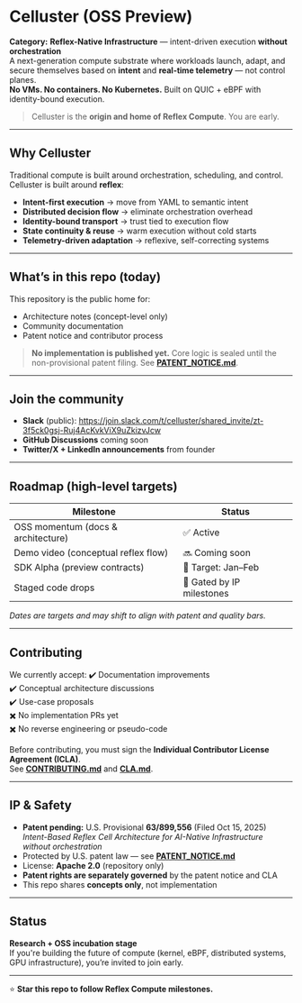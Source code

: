 # Celluster (OSS Preview)

**Category:** **Reflex-Native Infrastructure** — intent-driven execution **without orchestration**  
A next-generation compute substrate where workloads launch, adapt, and secure themselves based on **intent** and **real-time telemetry** — not control planes.  
**No VMs. No containers. No Kubernetes.** Built on QUIC + eBPF with identity-bound execution.

> Celluster is the **origin and home of Reflex Compute**. You are early.

---

## Why Celluster
Traditional compute is built around orchestration, scheduling, and control. Celluster is built around **reflex**:
- **Intent-first execution** → move from YAML to semantic intent
- **Distributed decision flow** → eliminate orchestration overhead
- **Identity-bound transport** → trust tied to execution flow
- **State continuity & reuse** → warm execution without cold starts
- **Telemetry-driven adaptation** → reflexive, self-correcting systems

---

## What’s in this repo (today)
This repository is the public home for:
- Architecture notes (concept-level only)
- Community documentation
- Patent notice and contributor process

> **No implementation is published yet.** Core logic is sealed until the non-provisional patent filing. See **[PATENT_NOTICE.md](./PATENT_NOTICE.md)**.

---

## Join the community
- **Slack** (public): https://join.slack.com/t/celluster/shared_invite/zt-3f5ck0gsj-Ruj4AcKvkViX9uZkizvJcw  
- **GitHub Discussions** coming soon  
- **Twitter/X + LinkedIn announcements** from founder

---

## Roadmap (high-level targets)
| Milestone | Status |
|-----------|--------|
| OSS momentum (docs & architecture) | ✅ Active |
| Demo video (conceptual reflex flow) | 🔜 Coming soon |
| SDK Alpha (preview contracts) | 🎯 Target: Jan–Feb |
| Staged code drops | 🔐 Gated by IP milestones |

*Dates are targets and may shift to align with patent and quality bars.*

---

## Contributing
We currently accept:
✔️ Documentation improvements  
✔️ Conceptual architecture discussions  
✔️ Use-case proposals  
✖️ No implementation PRs yet  
✖️ No reverse engineering or pseudo-code  

Before contributing, you must sign the **Individual Contributor License Agreement (ICLA)**.  
See **[CONTRIBUTING.md](./CONTRIBUTING.md)** and **[CLA.md](./CLA.md)**.

---

## IP & Safety
- **Patent pending:** U.S. Provisional **63/899,556** (Filed Oct 15, 2025)  
  *Intent-Based Reflex Cell Architecture for AI-Native Infrastructure without orchestration*  
- Protected by U.S. patent law — see **[PATENT_NOTICE.md](./PATENT_NOTICE.md)**  
- License: **Apache 2.0** (repository only)  
- **Patent rights are separately governed** by the patent notice and CLA  
- This repo shares **concepts only**, not implementation

---

## Status
**Research + OSS incubation stage**  
If you're building the future of compute (kernel, eBPF, distributed systems, GPU infrastructure), you’re invited to join early.

---

⭐ **Star this repo to follow Reflex Compute milestones.**